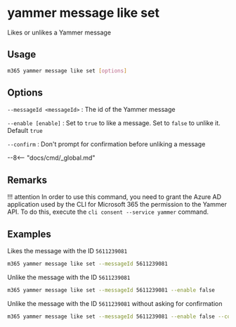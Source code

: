 # yammer message like set

Likes or unlikes a Yammer message

## Usage

```sh
m365 yammer message like set [options]
```

## Options

`--messageId <messageId>`
: The id of the Yammer message

`--enable [enable]`
: Set to `true` to like a message. Set to `false` to unlike it. Default `true`

`--confirm`
: Don't prompt for confirmation before unliking a message

--8<-- "docs/cmd/_global.md"

## Remarks

!!! attention
    In order to use this command, you need to grant the Azure AD application used by the CLI for Microsoft 365 the permission to the Yammer API. To do this, execute the `cli consent --service yammer` command.

## Examples

Likes the message with the ID `5611239081`

```sh
m365 yammer message like set --messageId 5611239081
```

Unlike the message with the ID `5611239081`

```sh
m365 yammer message like set --messageId 5611239081 --enable false
```

Unlike the message with the ID `5611239081` without asking for confirmation

```sh
m365 yammer message like set --messageId 5611239081 --enable false --confirm
```
